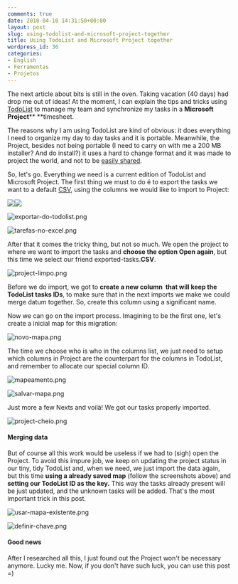 ```yaml
---
comments: true
date: 2010-04-10 14:31:50+00:00
layout: post
slug: using-todolist-and-microsoft-project-together
title: Using TodoList and Microsoft Project together
wordpress_id: 36
categories:
- English
- Ferramentas
- Projetos
---
```


The next article about bits is still in the oven. Taking vacation (40 days) had drop me out of ideas! At the moment, I can explain the tips and tricks using  [TodoList](http://www.caloni.com.br/todolist) to manage my team and synchronize my tasks in a **Microsoft Project**** **timesheet.

The reasons why I am using TodoList are kind of obvious: it does everything I need to organize my day to day tasks and it is portable. Meanwhile, the Project, besides not being portable (I need to carry on with me a 200 MB installer? And do install?) it uses a hard to change format and it was made to project the world, and not to be [easily shared](http://pt.wikipedia.org/wiki/XML).



So, let's go. Everything we need is a current edition of TodoList and Microsoft Project. The first thing we must to do é to export the tasks we want to a default [CSV](http://pt.wikipedia.org/wiki/Comma-separated_values), using the columns we would like to import to Project:

![](/images/tarefas-no-todolist.png)![](/images/tarefas-no-todolist.png)

![exportar-do-todolist.png](/images/exportar-do-todolist.png)

![tarefas-no-excel.png](/images/tarefas-no-excel.png)

After that it comes the tricky thing, but not so much. We open the project to where we want to import the tasks and **choose the option Open again**, but this time we select our friend exported-tasks.**CSV**.

![project-limpo.png](/images/project-limpo.png)

Before we do import, we got to **create a new column  that will keep the TodoList tasks IDs**, to make sure that in the next imports we make we could merge datum together. So, create this column using a significant name.

Now we can go on the import process. Imagining to be the first one, let's create a inicial map for this migration:

![novo-mapa.png](/images/novo-mapa.png)

The time we choose who is who in the columns list, we just need to setup which columns in Project are the counterpart for the columns in TodoList, and remember to allocate our special column ID.

![mapeamento.png](/images/mapeamento.png)

![salvar-mapa.png](/images/salvar-mapa.png)

Just more a few Nexts and voilà! We got our tasks properly imported.

![project-cheio.png](/images/project-cheio.png)


#### Merging data


But of course all this work would be useless if we had to (sigh) open the Project. To avoid this impure job, we keep on updating the project status in our tiny, tidy TodoList and, when we need, we just import the data again, but this time **using a already saved map** (follow the screenshots above) and **setting our TodoList ID as the key.** This way the tasks already present will be just updated, and the unknown tasks will be added. That's the most important trick in this post.

![usar-mapa-existente.png](/images/usar-mapa-existente.png)

![definir-chave.png](/images/definir-chave.png)


#### Good news


After I researched all this, I just found out the Project won't be necessary anymore. Lucky me. Now, if you don't have such luck, you can use this post =)



